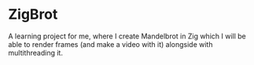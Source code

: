 # ZigBrot
A learning project for me, where I create Mandelbrot in Zig which I will be able to render frames (and make a video with it) alongside with multithreading it.
